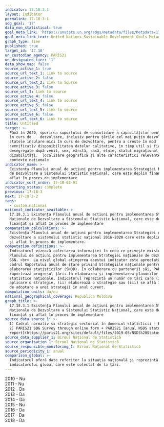 ```yaml
---
indicator: 17.18.3.1
layout: indicator
permalink: 17-18-3-1
sdg_goal: '17'
data_non_statistical: true
goal_meta_link: 'https://unstats.un.org/sdgs/metadata/files/Metadata-17-18-03.pdf'
goal_meta_link_text: United Nations Sustainable Development Goals Metadata (pdf 468kB)
graph_type: line
published: true
target_id: '17.18'
un_custodian_agency: PARIS21
un_designated_tier: '1'
data_show_map: false
source_active_1: true
source_url_text_1: Link to source
source_active_2: false
source_url_text_2: Link to Source
source_active_3: false
source_url_3: Link to source
source_active_4: false
source_url_text_4: Link to source
source_active_5: false
source_url_text_5: Link to source
source_active_6: false
source_url_text_6: Link to source
title: Untitled
target: >-
  Până în 2020, sporirea suportului de consolidare a capacităților pentru țările
  în curs de    dezvoltare, inclusiv pentru țările cel mai puțin dezvoltate și
  statele insulare mici în curs de dezvoltare, pentru a crește în mod
  semnificativ disponibilitatea datelor calitative, în timp util și fiabile,
  desegregate după venit, sex, vârstă, rasă, etnie, statut migrațional,
  dizabilități,  localizare geografică și alte caracteristici relevante în
  contexte naționale
indicator_name: >-
  Existența Planului anual de acțiuni pentru implementarea Strategiei Naționale
  de Dezvoltare a Sistemului Statistic Național, care este deplin finanțat și
  aflat în proces de implementare
indicator_sort_order: 17-18-03-01
reporting_status: complete
previous: 17-18-3
next: 17-18-3-2
tags:
  - custom.national
national_indicator_available: >-
  17.18.3.1 Existența Planului anual de acțiuni pentru implementarea Strategiei
  Naționale de Dezvoltare a Sistemului Statistic Național, care este deplin
  finanțat și aflat în proces de implementare
computation_calculations: >-
  Existența Planului anual de acțiuni pentru implementarea Strategiei de
  dezvoltare a sistemului statistic național 2016-2020 care este deplin finanțat
  și aflat în proces de implementare.
computation_definitions: >-
  Indicatorul vizează colectarea informației în ceea ce privește existența
  Planului de acțiuni pentru implementarea Strategiei naționale de dezvoltare a
  SSN. <br>  La nivel global atingerea acestui indicator este apreciată în
  cadrul Raportului anual de stare privind Strategiile naționale pentru
  elaborarea statisticilor (SNDD). În colaborare cu partenerii săi, PARIS21
  raportează progresul țării în elaborarea și implementarea planurilor
  statistice naționale. Indicatorul reprezintă un număr de țări care (i) pun în
  aplicare o strategie, (ii) elaborează o strategie sau (iii) se află în proces
  de adoptare a unei strategii în anul curent.
computation_units: da/nu
national_geographical_coverage: Republica Moldova
graph_title: >-
  17.18.3.1 Existența Planului anual de acțiuni pentru implementarea Strategiei
  Naționale de Dezvoltare a Sistemului Statistic Național, care este deplin
  finanțat și aflat în proces de implementare
source_data_source_1: >-
  1) Cadrul normativ și strategic sectorial în domeniul statisticii - BNS<br> 
  2) PARIS21 SDG Survey through online form + PARIS21 [anual NSDS status
  report](https://paris21.org/sites/default/files/2019-05/NSDS%20Status%20Report%20May%202019.pdf)
source_data_supplier_1: Biroul Național de Statistică
source_organisation_1: Biroul Național de Statistică
source_responsible_monitoring_1: Biroul Național de Statistică
source_periodicity_1: anual
comparison_global: >-
  Indicatorul oferă date referitor la situația națională și reprezintă o parte a
  indicatorului global care este colectat de la țări.
---
```

2010 - Nu<br>
2011 - Nu<br>
2012 - Da<br>
2013 - Da<br>
2014 - Da<br>
2015 - Nu<br>
2016 - Da<br>
2017 - Da<br>
2018 - Da
